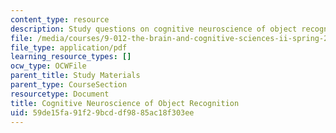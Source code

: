 ```yaml
---
content_type: resource
description: Study questions on cognitive neuroscience of object recognition.
file: /media/courses/9-012-the-brain-and-cognitive-sciences-ii-spring-2002/59de15fa91f29bcddf9885ac18f303ee_cognitiveneuroscienceofobjectrecognition.pdf
file_type: application/pdf
learning_resource_types: []
ocw_type: OCWFile
parent_title: Study Materials
parent_type: CourseSection
resourcetype: Document
title: Cognitive Neuroscience of Object Recognition
uid: 59de15fa-91f2-9bcd-df98-85ac18f303ee
---
```

